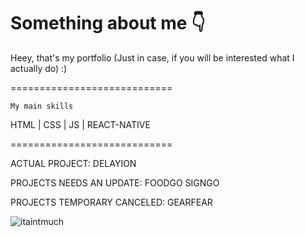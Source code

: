 # Something about me 👇
Heey, that's my portfolio (Just in case, if you will be interested what I actually do) :)

============================

    My main skills
HTML | CSS | JS | REACT-NATIVE

============================

ACTUAL PROJECT:
DELAYION

PROJECTS NEEDS AN UPDATE:
FOODGO
SIGNGO

PROJECTS TEMPORARY CANCELED:
GEARFEAR



![itaintmuch](https://github.com/pogromcakaszy/ReactNativePortfolio/assets/104156848/5d0a2e1b-769a-4876-b3dc-63d2ff1e06c7)
